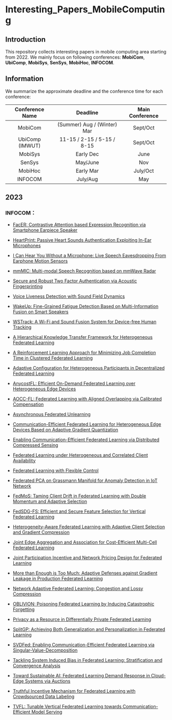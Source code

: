 # Interesting_Papers_MobileComputing

## Introduction

This repository collects interesting papers in mobile computing area starting from 2022. We mainly focus on following conferences: **MobiCom**, **UbiComp**, **MobiSys**, **SenSys**, **MobiHoc**, **INFOCOM**.

## Information

We summarize the approximate deadline and the conference time for each conference:

| Conference Name | Deadline | Main Conference |
| :-: | :-: | :-: |
| MobiCom | (Summer) Aug / (Winter) Mar | Sept/Oct |
| UbiComp (IMWUT) | 11-15 / 2-15 / 5-15 / 8-15 | Sept/Oct |
| MobiSys | Early Dec | June |
| SenSys | May/June | Nov |
| MobiHoc | Early Mar | July/Oct |
| INFOCOM | July/Aug  | May |

[//]: < ## 2021 >

<!---
## 2022


### INFOCOM:

### MobiSys:

### HobiHoc:

### MobiCom:

* [PyramidFL: A Fine-grained Client Selection Framework for Efficient Federated Learning](https://cse.msu.edu/~caozc/papers/mobicom22-li.pdf)


### UbiComp:

### SenSys:
-->



## 2023

### INFOCOM：

* [FacER: Contrastive Attention based Expression Recognition via Smartphone Earpiece Speaker](TBA)

* [HeartPrint: Passive Heart Sounds Authentication Exploiting In-Ear Microphones](TBA)

* [I Can Hear You Without a Microphone: Live Speech Eavesdropping From Earphone Motion Sensors](TBA)

* [mmMIC: Multi-modal Speech Recognition based on mmWave Radar](https://cs.nju.edu.cn/lxie/publication/INFOCOM2023Fan.pdf)

* [Secure and Robust Two Factor Authentication via Acoustic Fingerprinting](TBA)

* [Voice Liveness Detection with Sound Field Dynamics](TBA)

* [WakeUp: Fine-Grained Fatigue Detection Based on Multi-Information Fusion on Smart Speakers](TBA)

* [WSTrack: A Wi-Fi and Sound Fusion System for Device-free Human Tracking](TBA)

* [A Hierarchical Knowledge Transfer Framework for Heterogeneous Federated Learning](TBA)

* [A Reinforcement Learning Approach for Minimizing Job Completion Time in Clustered Federated Learning](TBA)

* [Adaptive Configuration for Heterogeneous Participants in Decentralized Federated Learning](TBA)

* [AnycostFL: Efficient On-Demand Federated Learning over Heterogeneous Edge Devices](TBA)

* [AOCC-FL: Federated Learning with Aligned Overlapping via Calibrated Compensation](TBA)

* [Asynchronous Federated Unlearning](TBA)

* [Communication-Efficient Federated Learning for Heterogeneous Edge Devices Based on Adaptive Gradient Quantization](TBA)

* [Enabling Communication-Efficient Federated Learning via Distributed Compressed Sensing](TBA)

* [Federated Learning under Heterogeneous and Correlated Client Availability](TBA)

* [Federated Learning with Flexible Control](TBA)

* [Federated PCA on Grassmann Manifold for Anomaly Detection in IoT Network](TBA)

* [FedMoS: Taming Client Drift in Federated Learning with Double Momentum and Adaptive Selection](TBA)

* [FedSDG-FS: Efficient and Secure Feature Selection for Vertical Federated Learning](TBA)

* [Heterogeneity-Aware Federated Learning with Adaptive Client Selection and Gradient Compression](TBA)

* [Joint Edge Aggregation and Association for Cost-Efficient Multi-Cell Federated Learning](TBA)

* [Joint Participation Incentive and Network Pricing Design for Federated Learning](TBA)

* [More than Enough is Too Much: Adaptive Defenses against Gradient Leakage in Production Federated Learning](TBA)

* [Network Adaptive Federated Learning: Congestion and Lossy Compression](TBA)

* [OBLIVION: Poisoning Federated Learning by Inducing Catastrophic Forgetting](TBA)

* [Privacy as a Resource in Differentially Private Federated Learning](TBA)

* [SplitGP: Achieving Both Generalization and Personalization in Federated Learning](TBA)

* [SVDFed: Enabling Communication-Efficient Federated Learning via Singular-Value-Decomposition](TBA)

* [Tackling System Induced Bias in Federated Learning: Stratification and Convergence Analysis](TBA)

* [Toward Sustainable AI: Federated Learning Demand Response in Cloud-Edge Systems via Auctions](TBA)

* [Truthful Incentive Mechanism for Federated Learning with Crowdsourced Data Labeling](TBA)

* [TVFL: Tunable Vertical Federated Learning towards Communication-Efficient Model Serving](TBA)



<!---
### MobiSys

### HobiHoc

### MobiCom

### UbiComp

### SenSys
-->
